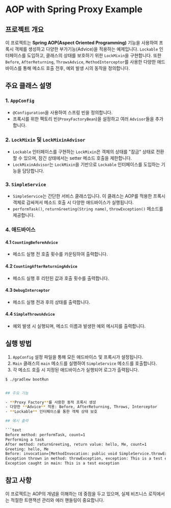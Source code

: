 # AOP with Spring Proxy Example

## 프로젝트 개요

이 프로젝트는 **Spring AOP(Aspect Oriented Programming)** 기능을 사용하여 프록시 객체를 생성하고 다양한 부가기능(Advice)을 적용하는 예제입니다. `Lockable` 인터페이스를 도입하고, 클래스의 상태를 보호하기 위한 `LockMixin`을 구현합니다. 또한 `Before`, `AfterReturning`, `ThrowsAdvice`, `MethodInterceptor`를 사용한 다양한 애드바이스를 통해 메소드 호출 전후, 예외 발생 시의 동작을 정의합니다.

## 주요 클래스 설명

### 1. `AppConfig`

- `@Configuration`을 사용하여 스프링 빈을 정의합니다.
- 프록시를 위한 팩토리 빈(`ProxyFactoryBean`)을 설정하고 여러 `Advisor`들을 추가합니다.

### 2. `LockMixin` 및 `LockMixinAdvisor`

- `Lockable` 인터페이스를 구현하는 `LockMixin`은 객체의 상태를 "잠금" 상태로 전환할 수 있으며, 잠긴 상태에서는 setter 메소드 호출을 제한합니다.
- `LockMixinAdvisor`는 `LockMixin`을 기반으로 `Lockable` 인터페이스를 도입하는 기능을 담당합니다.

### 3. `SimpleService`

- `SimpleService`는 간단한 서비스 클래스입니다. 이 클래스는 AOP를 적용한 프록시 객체로 감싸져서 메소드 호출 시 다양한 애드바이스가 실행됩니다.
- `performTask()`, `returnGreeting(String name)`, `throwException()` 메소드를 제공합니다.

### 4. 애드바이스

#### 4.1 `CountingBeforeAdvice`
- 메소드 실행 전 호출 횟수를 카운팅하여 출력합니다.

#### 4.2 `CountingAfterReturningAdvice`
- 메소드 실행 후 리턴된 값과 호출 횟수를 출력합니다.

#### 4.3 `DebugInterceptor`
- 메소드 실행 전과 후의 상태를 출력합니다.

#### 4.4 `SimpleThrowsAdvice`
- 예외 발생 시 실행되며, 메소드 이름과 발생한 예외 메시지를 출력합니다.

## 실행 방법

1. `AppConfig` 설정 파일을 통해 모든 애드바이스 및 프록시가 설정됩니다.
2. `Main` 클래스의 `main` 메소드를 실행하여 `SimpleService` 메소드를 호출합니다.
3. 각 메소드 호출 시 지정된 애드바이스가 실행되어 로그가 출력됩니다.

```bash
$ ./gradlew bootRun


## 주요 기능

- **Proxy Factory**를 사용한 동적 프록시 생성
- 다양한 **Advice** 적용: Before, AfterReturning, Throws, Interceptor
- **Lockable** 인터페이스를 통한 객체 상태 보호

## 예시 출력

```text
Before method: performTask, count=1
Performing a task
After method: returnGreeting, return value: hello, Me, count=1
Greeting: hello, Me
Before: invocation=[MethodInvocation: public void SimpleService.throwException()]
Exception thrown in method: throwException, exception: This is a test exception
Exception caught in main: This is a test exception
```

## 참고 사항

이 프로젝트는 AOP의 개념을 이해하는 데 중점을 두고 있으며, 실제 비즈니스 로직에서는 적절한 트랜잭션 관리와 에러 핸들링이 중요합니다.

